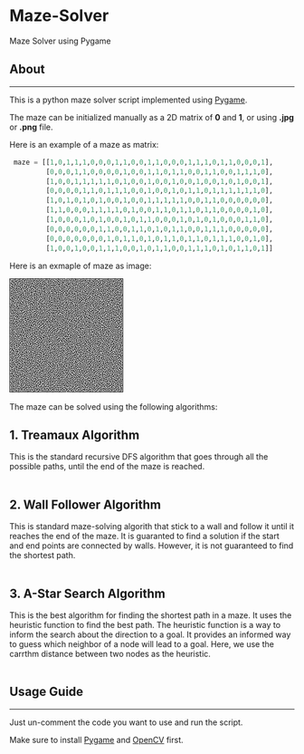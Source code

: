 # Maze-Solver
Maze Solver using Pygame

## About  
---
This is a python maze solver script implemented using [Pygame](https://www.pygame.org/wiki/GettingStarted).

The maze can be initialized manually as a 2D matrix of **0** and **1**, or using **.jpg** or **.png** file.

Here is an example of a maze as matrix:

```python
 maze = [[1,0,1,1,1,0,0,0,1,1,0,0,1,1,0,0,0,1,1,1,0,1,1,0,0,0,1],
         [0,0,0,1,1,0,0,0,0,1,0,0,1,1,0,1,1,0,0,1,1,0,0,1,1,1,0],
         [1,0,0,1,1,1,1,1,0,1,0,0,1,0,0,1,0,0,1,0,0,1,0,1,0,0,1],
         [0,0,0,0,1,1,0,1,1,1,0,0,1,0,0,1,0,1,1,0,1,1,1,1,1,1,0],
         [1,0,1,0,1,0,1,0,0,1,0,0,1,1,1,1,1,0,0,1,1,0,0,0,0,0,0],
         [1,1,0,0,0,1,1,1,1,0,1,0,0,1,1,0,1,1,0,1,1,0,0,0,0,1,0],
         [1,0,0,0,1,0,1,0,0,1,0,1,1,0,0,0,1,0,1,0,1,0,0,0,1,1,0],
         [0,0,0,0,0,0,1,1,0,0,1,1,0,1,0,1,1,0,0,1,1,1,0,0,0,0,0],
         [0,0,0,0,0,0,0,1,0,1,1,0,1,0,1,1,0,1,1,0,1,1,1,0,0,1,0],
         [1,0,0,1,0,0,1,1,1,0,0,1,0,1,1,0,0,1,1,1,0,1,0,1,1,0,1]]
```

Here is an exmaple of maze as image:

![maze.png](maze.png)

The maze can be solved using the following algorithms:

## 1. **Treamaux Algorithm**

This is the standard recursive DFS algorithm that goes through all the possible paths, until the end of the maze is reached.    
<br />

## 2. **Wall Follower Algorithm**

This is standard maze-solving algorith that stick to a wall and follow it until it reaches the end of the maze. It is guaranted to find a solution if the start and end points are connected by walls. However, it is not guaranteed to find the shortest path.  
<br />

## 3. **A-Star Search Algorithm**

This is the best algorithm for finding the shortest path in a maze. It uses the heuristic function to find the best path. The heuristic function is a way to inform the search about the direction to a goal. It provides an informed way to guess which neighbor of a node will lead to a goal. Here, we use the carrthm distance between two nodes as the heuristic.  
<br />

## Usage Guide
---
Just un-comment the code you want to use and run the script.

Make sure to install [Pygame](https://www.pygame.org/wiki/GettingStarted) and [OpenCV](http://opencv.org/) first.

